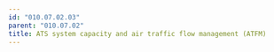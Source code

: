```yaml
---
id: "010.07.02.03"
parent: "010.07.02"
title: ATS system capacity and air traffic flow management (ATFM)
---
```

